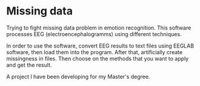 # Missing data
Trying to fight missing data problem in emotion recognition. This software processes EEG (electroencephalogramms) using different techniques.

In order to use the software, convert EEG results to text files using EEGLAB software, then load them into the program. After that, artificially create missingness in files. Then choose on the methods that you want to apply and get the result.

A project I have been developing for my Master's degree.
